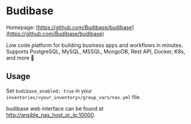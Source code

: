 # Budibase

Homepage: [https://github.com/Budibase/budibase](https://github.com/Budibase/budibase)

Low code platform for building business apps and workflows in minutes. Supports PostgreSQL, MySQL, MSSQL, MongoDB, Rest API, Docker, K8s, and more 🚀

## Usage

Set `budibase_enabled: true` in your `inventories/<your_inventory>/group_vars/nas.yml` file.

budibase web interface can be found at [http://ansible_nas_host_or_ip:10000](http://ansible_nas_host_or_ip:10000).
